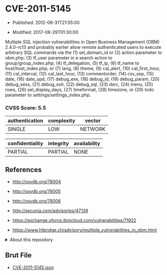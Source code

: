 # CVE-2011-5145

- Published: 2012-08-31T21:55:00

- Modified: 2017-08-29T01:30:00

Multiple SQL injection vulnerabilities in Open Business Management (OBM) 2.4.0-rc13 and probably earlier allow remote authenticated users to execute arbitrary SQL commands via the (1) sel_domain_id or (2) action parameter to obm.php; (3) tf_user parameter in a search action to group/group_index.php; (4) tf_delegation, (5) tf_ip, (6) tf_name to host/host_index.php; or (7) lang, (8) theme, (9) cal_alert, (10) cal_first_hour, (11) cal_interval, (12) cal_last_hour, (13) commentorder, (14) csv_sep, (15) date, (16) date_upd, (17) debug_exe, (18) debug_id, (19) debug_param, (20) debug_sess, (21) debug_solr, (22) debug_sql, (23) dsrc, (24) menu, (25) rows, (26) sel_display_days, (27) timeformat, (28) timezone, or (29) todo parameter to settings/settings_index.php.

### CVSS Score: **5.5**

| authentication | complexity | vector |
| --- | --- | --- |
| SINGLE | LOW | NETWORK |

| confidentiality | integrity | availability |
| --- | --- | --- |
| PARTIAL | PARTIAL | NONE |

## References

* http://osvdb.org/78004

* http://osvdb.org/78005

* http://osvdb.org/78006

* http://secunia.com/advisories/47139

* https://exchange.xforce.ibmcloud.com/vulnerabilities/71922

* https://www.htbridge.ch/advisory/multiple_vulnerabilities_in_obm.html

<details>
<summary>About this repository</summary> 

  This repository is part of the project [Live Hack CVE](https://github.com/Live-Hack-CVE). Main website can be found [www.live-hack.org](https://www.live-hack.org) 
  
  Made by [Sn0wAlice](https://github.com/Sn0wAlice) for the people that care about security and need to have a feed of the latest CVEs. Hope you enjoy it, don't forget to star the repo and follow me on [Twitter](https://twitter.com/Sn0wAlice) and [Github](https://github.com/Sn0wAlice). And that is my [personnal website](https://www.alice-snow.me/)

  - [Home Page](https://github.com/Live-Hack-CVE)
  - [Framework](https://github.com/Live-Hack-CVE/cve-framework)
  - [CVE database](https://github.com/Live-Hack-CVE/full_database)
  - [Changelog](https://github.com/Live-Hack-CVE/Changelog)
</details>

## Brut File

* [CVE-2011-5145.json](https://raw.githubusercontent.com/Live-Hack-CVE/full_database/main/cves/2011/CVE-2011-5145.json)


